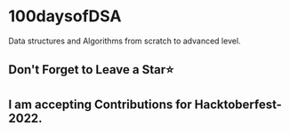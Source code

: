 # 100daysofDSA

Data structures and Algorithms from scratch to advanced level.

## Don't Forget to Leave a Star⭐
## I am accepting Contributions for Hacktoberfest-2022.

